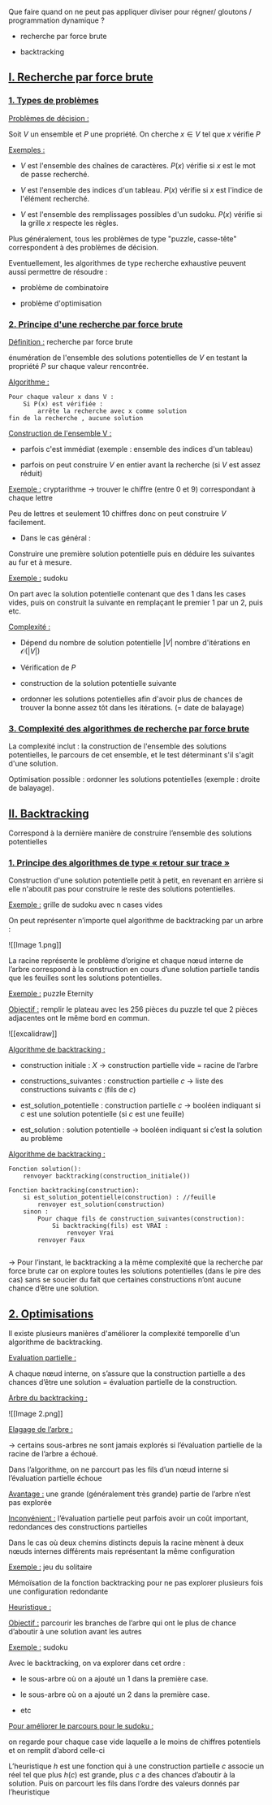 


Que faire quand on ne peut pas appliquer diviser pour régner/ gloutons / programmation dynamique ?

-  recherche par force brute 

-  backtracking

## <u>I. Recherche par force brute</u>

### <u>1. Types de problèmes</u>


<u>Problèmes de décision :</u>

Soit $V$ un ensemble et $P$ une propriété. On cherche  $x\in V$ tel que $x$ vérifie $P$

<u>Exemples :</u>

- $V$ est l'ensemble des chaînes de caractères. $P(x)$ vérifie si $x$ est le mot de passe recherché.

- $V$ est l'ensemble des indices d'un tableau. $P(x)$ vérifie si $x$ est l'indice de l'élément recherché.

- $V$ est l'ensemble des remplissages possibles d'un sudoku. $P(x)$ vérifie si la grille $x$ respecte les règles.

Plus généralement, tous les problèmes de type "puzzle, casse-tête" correspondent à des problèmes de décision.

Eventuellement, les algorithmes de type recherche exhaustive peuvent aussi permettre de résoudre :

- problème de combinatoire 

- problème d'optimisation

### <u>2. Principe d'une recherche par force brute</u>


<u>Définition :</u> recherche par force brute

énumération de l'ensemble des solutions potentielles de $V$ en testant la propriété $P$ sur chaque valeur rencontrée.

<u>Algorithme :</u>

```
Pour chaque valeur x dans V :
	Si P(x) est vérifiée :
		arrête la recherche avec x comme solution
fin de la recherche , aucune solution
```

<u>Construction de l'ensemble V :</u>

- parfois c'est immédiat (exemple : ensemble des indices d'un tableau)

- parfois on peut construire $V$ en entier avant la recherche (si $V$ est assez réduit)

<u>Exemple :</u> cryptarithme -> trouver le chiffre (entre 0 et 9) correspondant à chaque lettre

Peu de lettres et seulement 10 chiffres donc on peut construire $V$ facilement.

- Dans le cas général :

Construire une première solution potentielle puis en déduire les suivantes au fur et à mesure.

<u>Exemple :</u> sudoku

On part avec la solution potentielle contenant que des 1 dans les cases vides, puis on construit la suivante en remplaçant le premier 1 par un 2, puis etc.

<u>Complexité :</u>

- Dépend du nombre de solution potentielle $|V|$ nombre d'itérations en $\mathcal{O}(|V|)$ 

- Vérification de $P$

- construction de la solution potentielle suivante 

- ordonner les solutions potentielles afin d'avoir plus de chances de trouver la bonne assez tôt dans les itérations. (= date de balayage)

### <u>3. Complexité des algorithmes de recherche par force brute</u>


La complexité inclut : la construction de l'ensemble des solutions potentielles, le parcours de cet ensemble, et le test déterminant s'il s'agit d'une solution.

Optimisation possible : ordonner les solutions potentielles (exemple : droite de balayage).

## <u>II. Backtracking</u>


Correspond à la dernière manière de construire l’ensemble des solutions potentielles

### <u>1. Principe des algorithmes de type « retour sur trace »</u>


Construction d'une solution potentielle petit à petit, en revenant en arrière si elle n'aboutit pas pour construire le reste des solutions potentielles.

<u>Exemple :</u> grille de sudoku avec n cases vides

On peut représenter n’importe quel algorithme de backtracking par un arbre :

![[Image 1.png]]

La racine représente le problème d’origine et chaque nœud interne de l’arbre correspond à la construction en cours d’une solution partielle tandis que les feuilles sont les solutions potentielles.

<u>Exemple :</u> puzzle Eternity

<u>Objectif :</u> remplir le plateau avec les 256 pièces du puzzle tel que 2 pièces adjacentes ont le même bord en commun. 

![[excalidraw]]

<u>Algorithme de backtracking :</u>

-  construction initiale : $X$ → construction partielle vide = racine de l’arbre 

-  constructions_suivantes : construction partielle $c$ → liste des constructions suivants $c$ (fils de $c$)

 - est_solution_potentielle : construction partielle $c$ → booléen indiquant si $c$ est une solution potentielle (si $c$ est une feuille)

 - est_solution : solution potentielle → booléen indiquant si c’est la solution au problème 

 <u>Algorithme de backtracking :</u>

``` pseudo-code
Fonction solution():
	renvoyer backtracking(construction_initiale())

Fonction backtracking(construction):
	si est_solution_potentielle(construction) : //feuille
		renvoyer est_solution(construction)
	sinon :
		Pour chaque fils de construction_suivantes(construction):
			Si backtracking(fils) est VRAI :
				renvoyer Vrai 
		renvoyer Faux
 
```

→ Pour l’instant, le backtracking a la même complexité que la recherche par force brute car on explore toutes les solutions potentielles (dans le pire des cas) sans se soucier du fait que certaines constructions n’ont aucune chance d’être une solution.
## <u>2. Optimisations</u>

Il existe plusieurs manières d'améliorer la complexité temporelle d'un algorithme de backtracking.

<u>Evaluation partielle :</u>

A chaque nœud interne, on s’assure que la construction partielle a des chances d’être une solution = évaluation partielle de la construction. 

<u>Arbre du backtracking :</u>

![[Image 2.png]]
    
<u>Elagage de l’arbre :</u>

→ certains sous-arbres ne sont jamais explorés si l’évaluation partielle de la racine de l’arbre a échoué.

Dans l’algorithme, on ne parcourt pas les fils d’un nœud interne si l’évaluation partielle échoue

<u>Avantage :</u> une grande (généralement très grande) partie de l’arbre n’est pas explorée

<u>Inconvénient :</u> l’évaluation partielle peut parfois avoir un coût important, redondances des constructions partielles 

Dans le cas où deux chemins distincts depuis la racine mènent à deux nœuds internes différents mais représentant la même configuration

<u>Exemple :</u> jeu du solitaire

Mémoïsation de la fonction backtracking pour ne pas explorer plusieurs fois une configuration redondante

<u>Heuristique :</u>

<u>Objectif :</u> parcourir les branches de l’arbre qui ont le plus de chance d’aboutir à une solution avant les autres

<u>Exemple :</u> sudoku

Avec le backtracking, on va explorer dans cet ordre :

- le sous-arbre où on a ajouté un 1 dans la première case.

- le sous-arbre où on a ajouté un 2 dans la première case.

- etc

<u>Pour améliorer le parcours pour le sudoku :</u>

on regarde pour chaque case vide laquelle a le moins de chiffres potentiels et on remplit d’abord celle-ci

L’heuristique $h$ est une fonction qui à une construction partielle $c$ associe un réel tel que plus $h(c)$ est grande, plus $c$ a des chances d’aboutir à la solution. Puis on parcourt les fils dans l’ordre des valeurs donnés par l’heuristique

